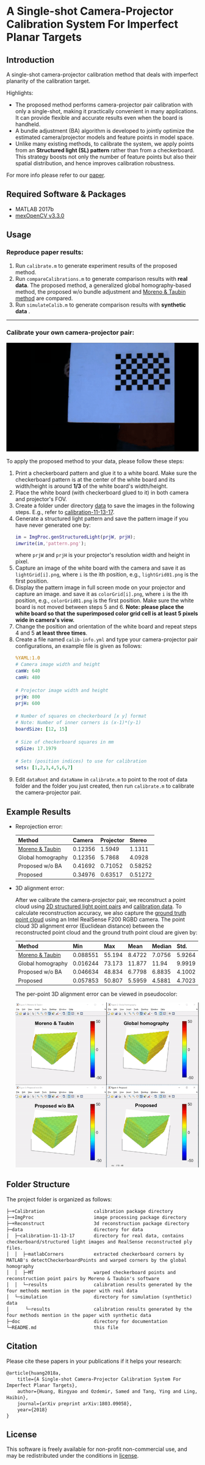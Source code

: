 A Single-shot Camera-Projector Calibration System For Imperfect Planar Targets
===

## Introduction
A single-shot camera-projector calibration method that deals with imperfect planarity of the calibration target. 

Highlights:
* The proposed method performs camera-projector pair calibration with only a single-shot, making it practically convenient in many applications. It can provide flexible and accurate results even when the board is handheld.
* A bundle adjustment (BA) algorithm is developed to jointly optimize the estimated camera/projector models and feature points in model space. 
* Unlike many existing methods, to calibrate the system, we apply points from an **Structured light (SL) pattern** rather than from a checkerboard. This strategy boosts not only the number of feature points but also their spatial distribution, and hence improves calibration robustness.

For more info please refer to our [paper][1].

## Required Software & Packages
* MATLAB 2017b
* [mexOpenCV v3.3.0][2]

## Usage
### Reproduce paper results:
1. Run `calibrate.m` to generate experiment results of the proposed method.
2. Run `compareCalibrations.m` to generate comparison results with **real data**.  The proposed method, a generalized global homography-based method, the proposed w/o bundle adjustment and [Moreno & Taubin method][3] are compared.
3. Run `simulateCalib.m` to generate comparison results with **synthetic data** .

----
### Calibrate your own camera-projector pair:
![calib](doc/calib.gif)

To apply the proposed method to your data, please follow these steps:
1. Print a checkerboard pattern and glue it to a white board. Make sure the checkerboard pattern is at the center of the white board and its width/height is around **1/3** of the white board's width/height.
2. Place the white board (with checkerboard glued to it) in both camera and projector's FOV.
3. Create a folder under directory [data](data) to save the images in the following steps. E.g., refer to [calibration-11-13-17](data/calibration-11-13-17).
4. Generate a structured light pattern and save the pattern image if you have never generated one by:
    ```matlab
    im = ImgProc.genStructuredLight(prjW, prjH);
    imwrite(im,'pattern.png');
    ```
    where `prjW` and `prjH` is your projector's resolution width and height in pixel. 
5. Capture an image of the white board with the camera and save it as `lightGrid[i].png`, where `i` is the ith position, e.g.,  `lightGrid01.png` is the first position.
6. Display the pattern image in full screen mode on your projector and capture an image. and save it as `colorGrid[i].png`, where `i` is the ith position, e.g.,  `colorGrid01.png` is the first position. Make sure the white board is not moved between steps 5 and 6. **Note: please place the white board so that the superimposed color grid cell is at least 5 pixels wide in camera's view.**
7. Change the position and orientation of the white board and repeat steps 4 and 5 **at least three times**.
8. Create a file named `calib-info.yml` and type your camera-projector pair configurations, an example file is given as follows:
    ```yaml
    %YAML:1.0
    # Camera image width and height
    camW: 640
    camH: 480

    # Projector image width and height
    prjW: 800
    prjH: 600

    # Number of squares on checkerboard [x y] format
    # Note: Number of inner corners is (x-1)*(y-1)
    boardSize: [12, 15]
        
    # Size of checkerboard squares in mm
    sqSize: 17.1979

    # Sets (position indices) to use for calibration
    sets: [1,2,3,4,5,6,7]
    ```
9. Edit `dataRoot` and `dataName` in  `calibrate.m` to point to the root of data folder and the folder you just created, then run `calibrate.m` to calibrate the camera-projector pair.

## Example Results
* Reprojection error:

    | Method              | Camera  | Projector | Stereo  |
    |---------------------|---------|-----------|---------|
    |[Moreno & Taubin][3] | 0.12356 | 1.5949    | 1.1311  |
    | Global homography   | 0.12356 | 5.7868    | 4.0928  |
    | Proposed w/o BA     | 0.41692 | 0.71052   | 0.58252 |
    | Proposed            | 0.34976 | 0.63517   | 0.51272 |

* 3D alignment error:
    
    After we calibrate the camera-projector pair, we reconstruct a point cloud using [2D structured light point pairs](data/calibration-11-13-17/MT/Set10.yml) and [calibration data](data/calibration-11-13-17/results). To calculate reconstruction accuracy, we also capture the [ground truth point cloud](data/calibration-11-13-17/recon-10.ply) using an Intel RealSense F200 RGBD camera. The point cloud 3D alignment error (Euclidean distance) between the reconstructed point cloud and the ground truth point cloud are given by:

    | Method              | Min      | Max    | Mean   | Median | Std.   |
    |---------------------|----------|--------|--------|--------|--------|
    |[Moreno & Taubin][3] | 0.088551 | 55.194 | 8.4722 | 7.0756 | 5.9264 |
    | Global homography   | 0.016244 | 73.173 | 11.877 | 11.94  | 9.9919 |
    | Proposed w/o BA     | 0.046634 | 48.834 | 6.7798 | 6.8835 | 4.1002 |
    | Proposed            | 0.057853 | 50.807 | 5.5959 | 4.5881 | 4.7023 |

    The per-point 3D alignment error can be viewed in pseudocolor:

    ![box](doc/box.gif)

 
## Folder Structure
The project folder is organized as follows:

    ├─+Calibration                  calibration package directory
    ├─+ImgProc                      image processing package directory
    ├─+Reconstruct                  3d reconstruction package directory
    ├─data                          directory for data
    │  ├─calibration-11-13-17       directory for real data, contains checkerboard/structured light images and RealSense reconstructed ply files.
    │  │  ├─matlabCorners           extracted checkerboard corners by MATLAB's detectCheckerboardPoints and warped corners by the global homography
    │  │  ├─MT                      warped checkerboard points and reconstruction point pairs by Moreno & Taubin's software
    │  │  └─results                 calibration results generated by the four methods mention in the paper with real data
    │  └─simulation                 directory for simulation (synthetic) data
    │      └─results                calibration results generated by the four methods mention in the paper with synthetic data
    ├─doc                           directory for documentation
    └─README.md                     this file
    
## Citation
Please cite these papers in your publications if it helps your research:

    @article{huang2018a,
        title={A Single-shot Camera-Projector Calibration System For Imperfect Planar Targets},
        author={Huang, Bingyao and Ozdemir, Samed and Tang, Ying and Ling, Haibin},
        journal={arXiv preprint arXiv:1803.09058},
        year={2018}
    }


## License
This software is freely available for non-profit non-commercial use, and may be redistributed under the conditions in [license](LICENSE).


[1]: https://arxiv.org/pdf/1803.09058.pdf
[2]: https://github.com/kyamagu/mexopencv
[3]: http://mesh.brown.edu/calibration/
[4]: https://www.mathworks.com/help/vision/ref/detectcheckerboardpoints.html


